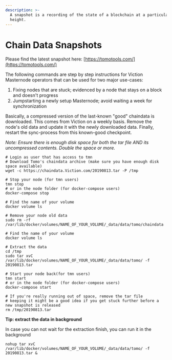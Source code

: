 ```yaml
---
description: >-
  A snapshot is a recording of the state of a blockchain at a particular block
  height.
---
```


# Chain Data Snapshots

Please find the latest snapshot here: [https://tomotools.com/](https://tomotools.com/)

The following commands are step by step instructions for Viction Masternode operators that can be used for two major use-cases:

1. Fixing nodes that are stuck; evidenced by a node that stays on a block and doesn't progress
2. Jumpstarting a newly setup Masternode; avoid waiting a week for synchronization

Basically, a compressed version of the last-known "good" chaindata is downloaded. This comes from Viction on a weekly basis. Remove the node's old data and update it with the newly downloaded data. Finally, restart the sync-process from this known-good checkpoint.

_Note: Ensure there is enough disk space for both the tar file AND its uncompressed contents. Double the space or more._

```
# Login as user that has access to tmn
# Download Tomo's chaindata archive (make sure you have enough disk space available)
wget -c https://chaindata.Viction.com/20190813.tar -P /tmp

# Stop your node (for tmn users)
tmn stop
# or in the node folder (for docker-compose users)
docker-compose stop

# Find the name of your volume
docker volume ls

# Remove your node old data
sudo rm -rf /var/lib/docker/volumes/NAME_OF_YOUR_VOLUME/_data/data/tomo/chaindata

# Find the name of your volume
docker volume ls

# Extract the data
cd /tmp
sudo tar xvC /var/lib/docker/volumes/NAME_OF_YOUR_VOLUME/_data/data/tomo/ -f 20190813.tar

# Start your node back(for tmn users)
tmn start
# or in the node folder (for docker-compose users)
docker-compose start

# If you're really running out of space, remove the tar file
# keeping it might be a good idea if you get stuck further before a new snapshot is released
rm /tmp/20190813.tar
```

**Tip: extract the data in background**

In case you can not wait for the extraction finish, you can run it in the background

```
nohup tar xvC /var/lib/docker/volumes/NAME_OF_YOUR_VOLUME/_data/data/tomo/ -f 20190813.tar &
```
